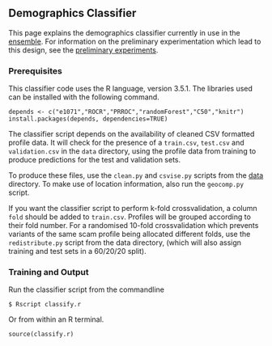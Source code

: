## Demographics Classifier

This page explains the demographics classifier currently in use in the [ensemble](../ensemble/README.md). 
For information on the preliminary experimentation which lead to this design, see the [preliminary experiments](preliminaries.md).

### Prerequisites

This classifier code uses the R language, version 3.5.1.
The libraries used can be installed with the following command.

```{r}
depends <- c("e1071","ROCR","PRROC","randomForest","C50","knitr")
install.packages(depends, dependencies=TRUE)
```

The classifier script depends on the availability of cleaned CSV formatted profile data. It will check for
the presence of a `train.csv`, `test.csv` and `validation.csv` in the `data` directory, using the profile
data from training to produce predictions for the test and validation sets.

To produce these files, use the `clean.py` and `csvise.py` scripts from the [data](../data/README.md) directory. 
To make use of location information, also run the `geocomp.py` script.

If you want the classifier script to perform k-fold crossvalidation, a column `fold` should be added to `train.csv`.
Profiles will be grouped according to their fold number. For a randomised 10-fold crossvalidation which prevents
variants of the same scam profile being allocated different folds, use the `redistribute.py` script from the data directory,
(which will also assign training and test sets in a 60/20/20 split).

### Training and Output

Run the classifier script from the commandline

`$ Rscript classify.r`

Or from within an R terminal.

```{r}
source(classify.r)
```



